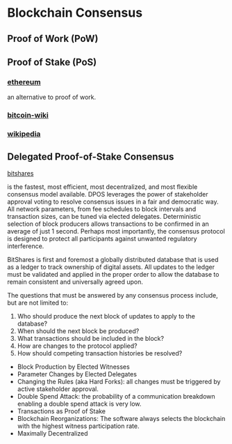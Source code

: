 # Blockchain Consensus

## Proof of Work (PoW)

## Proof of Stake (PoS)

### [ethereum](https://github.com/ethereum/wiki/wiki/Proof-of-Stake-FAQ)
an alternative to proof of work.

### [bitcoin-wiki](https://en.bitcoin.it/wiki/Proof_of_Stake)


### [wikipedia](https://en.wikipedia.org/wiki/Proof-of-stake)

## Delegated Proof-of-Stake Consensus
[bitshares](https://bitshares.org/technology/delegated-proof-of-stake-consensus/)

is the fastest, most efficient, most decentralized, and most flexible consensus model available.
DPOS leverages the power of stakeholder approval voting to resolve consensus issues in a fair and democratic way.
All network parameters, from fee schedules to block intervals and transaction sizes, can be tuned via elected delegates. Deterministic selection of block producers allows transactions to be confirmed in an average of just 1 second. Perhaps most importantly, the consensus protocol is designed to protect all participants against unwanted regulatory interference.

BitShares is first and foremost a globally distributed database that is used as a ledger to track ownership of digital assets. All updates to the ledger must be validated and applied in the proper order to allow the database to remain consistent and universally agreed upon.

The questions that must be answered by any consensus process include, but are not limited to:
1. Who should produce the next block of updates to apply to the database?
2. When should the next block be produced?
3. What transactions should be included in the block?
4. How are changes to the protocol applied?
5. How should competing transaction histories be resolved?

* Block Production by Elected Witnesses
* Parameter Changes by Elected Delegates
* Changing the Rules (aka Hard Forks): all changes must be triggered by active stakeholder approval.
* Double Spend Attack: the probability of a communication breakdown enabling a double spend attack is very low.
* Transactions as Proof of Stake
* Blockchain Reorganizations: The software always selects the blockchain with the highest witness participation rate.
* Maximally Decentralized
